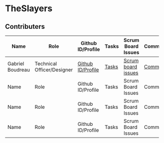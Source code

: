 # TheSlayers
## Contributers 
| Name          | Role          | Github ID/Profile | Tasks   | Scrum Board Issues | Commits |
| ------------- | ------------- | ----------------- | ------- | ------------------ | ------- |
| Gabriel Boudreau  | Technical Officer/Designer | [Github ID/Profile](https://github.com/Gabrielboudreau)| [Tasks](https://github.com/nadirahaddach/TheSlayers/issues/assigned/GabrielBoudreau) | [Scrum board issues](https://github.com/nadirahaddach/TheSlayers/projects/1?card_filter_query=assignee%3Agabrielboudreau) | [Commits](https://github.com/nadirahaddach/TheSlayers/commits?author=Gabrielboudreau) |
| Name          | Role          | Github ID/Profile | Tasks   | Scrum Board Issues | Commits |
| Name          | Role          | Github ID/Profile | Tasks   | Scrum Board Issues | Commits |
| Name          | Role          | Github ID/Profile | Tasks   | Scrum Board Issues | Commits |
